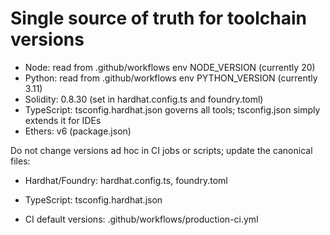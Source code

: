 # Single source of truth for toolchain versions

- Node: read from .github/workflows env NODE_VERSION (currently 20)
- Python: read from .github/workflows env PYTHON_VERSION (currently 3.11)
- Solidity: 0.8.30 (set in hardhat.config.ts and foundry.toml)
- TypeScript: tsconfig.hardhat.json governs all tools; tsconfig.json simply extends it for IDEs
- Ethers: v6 (package.json)

Do not change versions ad hoc in CI jobs or scripts; update the canonical files:
- Hardhat/Foundry: hardhat.config.ts, foundry.toml

- TypeScript: tsconfig.hardhat.json

- CI default versions: .github/workflows/production-ci.yml

